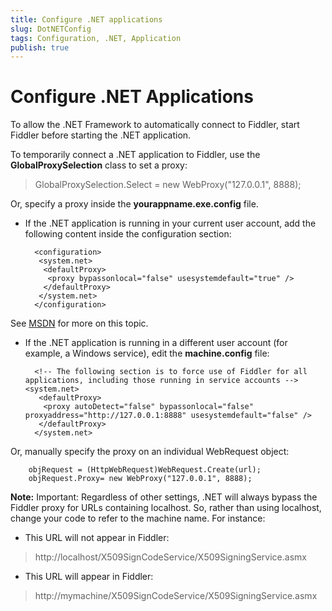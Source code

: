 ```yaml
---
title: Configure .NET applications
slug: DotNETConfig
tags: Configuration, .NET, Application
publish: true
---
```


Configure .NET Applications
===========================

To allow the .NET Framework to automatically connect to Fiddler, start Fiddler before starting the .NET application.

To temporarily connect a .NET application to Fiddler, use the **GlobalProxySelection** class to set a proxy:

>GlobalProxySelection.Select = new WebProxy("127.0.0.1", 8888);

Or, specify a proxy inside the **yourappname.exe.config** file.

+ If the .NET application is running in your current user account, add the following content inside the configuration section:


		<configuration>
		 <system.net>
		  <defaultProxy>
		   <proxy bypassonlocal="false" usesystemdefault="true" />
		  </defaultProxy>
		 </system.net>
		</configuration>

See [MSDN][1] for more on this topic.

+ If the .NET application is running in a different user account (for example, a Windows service), edit the **machine.config** file:

		<!-- The following section is to force use of Fiddler for all applications, including those running in service accounts -->  <system.net>
		 <defaultProxy>
		  <proxy autoDetect="false" bypassonlocal="false" proxyaddress="http://127.0.0.1:8888" usesystemdefault="false" />
		 </defaultProxy>
		</system.net>

Or, manually specify the proxy on an individual WebRequest object:

		objRequest = (HttpWebRequest)WebRequest.Create(url);
		objRequest.Proxy= new WebProxy("127.0.0.1", 8888);

**Note:** Important: Regardless of other settings, .NET will always bypass the Fiddler proxy for URLs containing localhost.  So, rather than using localhost, change your code to refer to the machine name.  For instance:

+ This URL will not appear in Fiddler: 
>http://localhost/X509SignCodeService/X509SigningService.asmx

+ This URL will appear in Fiddler: 
>http://mymachine/X509SignCodeService/X509SigningService.asmx

[1]: http://msdn.microsoft.com/en-us/magazine/cc300743.aspx